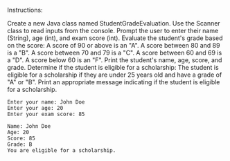 Instructions:

Create a new Java class named StudentGradeEvaluation.
Use the Scanner class to read inputs from the console.
Prompt the user to enter their name (String), age (int), and exam score (int).
Evaluate the student's grade based on the score:
A score of 90 or above is an "A".
A score between 80 and 89 is a "B".
A score between 70 and 79 is a "C".
A score between 60 and 69 is a "D".
A score below 60 is an "F".
Print the student's name, age, score, and grade.
Determine if the student is eligible for a scholarship:
The student is eligible for a scholarship if they are under 25 years old and have a grade of "A" or "B".
Print an appropriate message indicating if the student is eligible for a scholarship.

```
Enter your name: John Doe
Enter your age: 20
Enter your exam score: 85

Name: John Doe
Age: 20
Score: 85
Grade: B
You are eligible for a scholarship.
```
